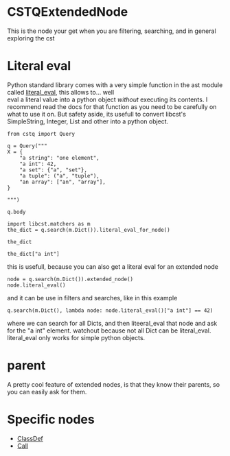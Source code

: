 CSTQExtendedNode
================

This is the node your get when you are filtering, searching, and in general exploring the cst


# Literal eval

Python standard library comes with a very simple function in the ast module called 
[literal_eval](https://docs.python.org/3/library/ast.html#ast.literal_eval), this allows to... well  
eval a literal value into a python object _without_ executing its contents. I recommend read the docs for that function 
as you need to be carefully on what to use it on. But safety aside, its usefull to convert libcst's SimpleString, Integer, List
and other into a python object.


```dumas[python]
from cstq import Query

q = Query("""
X = {
    "a string": "one element",
    "a int": 42,
    "a set": {"a", "set"},
    "a tuple": ("a", "tuple"),
    "an array": ["an", "array"], 
}

""")

q.body
```

```dumas[python]
import libcst.matchers as m
the_dict = q.search(m.Dict()).literal_eval_for_node()
```

```dumas[python]
the_dict
```

```dumas[python]
the_dict["a int"]
```

this is usefull, because you can also get a literal eval for an extended node

```dumas[python]
node = q.search(m.Dict()).extended_node()
node.literal_eval()
```

and it can be use in filters and searches, like in this example

```dumas[python]
q.search(m.Dict(), lambda node: node.literal_eval()["a int"] == 42)
```

where we can search for all Dicts, and then liteeral_eval that node and ask for the "a int" element. watchout because not
all Dict can be literal_eval. literal_eval only works for simple python objects.

# parent

A pretty cool feature of extended nodes, is that they know their parents, so you can easily ask for them.


# Specific nodes

 * [ClassDef](extended_nodes/class_def.md)
 * [Call](extended_nodes/call.md)

